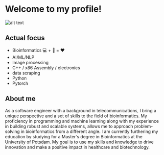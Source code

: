 # Welcome to my profile!

![alt text](robot_new.gif)
<br>

## Actual focus
* Bioinformatics 💻 + 🧬 = ❤️
* AI/ML/NLP
* Image processing
* C++ / x86 Assembly / electronics
* data scraping
* Python
* Pytorch

## About me
As a software engineer with a background in telecommunications, I bring a unique perspective and a set of skills to the field of bioinformatics. My proficiency in programming and machine learning along with my experience in building robust and scalable systems, allows me to approach problem-solving in bioinformatics from a different angle. I am currently furthering my education by studying for a Master's degree in Bioinformatics at the University of Potsdam. My goal is to use my skills and knowledge to drive innovation and make a positive impact in healthcare and biotechnology.
<br>
